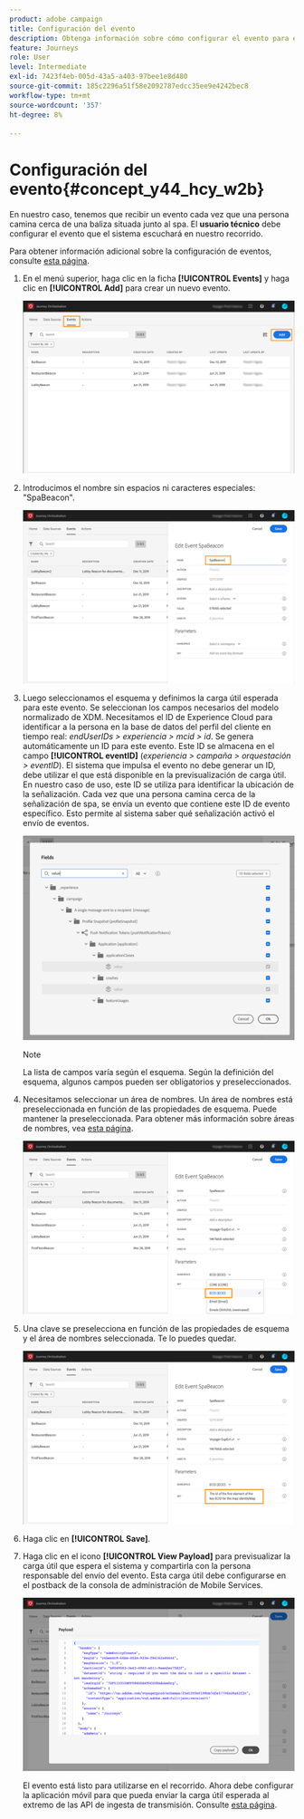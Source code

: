 ```yaml
---
product: adobe campaign
title: Configuración del evento
description: Obtenga información sobre cómo configurar el evento para el caso de uso simple de recorrido
feature: Journeys
role: User
level: Intermediate
exl-id: 7423f4eb-005d-43a5-a403-97bee1e8d480
source-git-commit: 185c2296a51f58e2092787edcc35ee9e4242bec8
workflow-type: tm+mt
source-wordcount: '357'
ht-degree: 8%

---
```


# Configuración del evento{#concept_y44_hcy_w2b}

En nuestro caso, tenemos que recibir un evento cada vez que una persona camina cerca de una baliza situada junto al spa. El **usuario técnico** debe configurar el evento que el sistema escuchará en nuestro recorrido.

Para obtener información adicional sobre la configuración de eventos, consulte [esta página](../event/about-events.md).

1. En el menú superior, haga clic en la ficha **[!UICONTROL Events]** y haga clic en **[!UICONTROL Add]** para crear un nuevo evento.

   ![](../assets/journeyuc1_1.png)

1. Introducimos el nombre sin espacios ni caracteres especiales: &quot;SpaBeacon&quot;.

   ![](../assets/journeyuc1_2.png)

1. Luego seleccionamos el esquema y definimos la carga útil esperada para este evento. Se seleccionan los campos necesarios del modelo normalizado de XDM. Necesitamos el ID de Experience Cloud para identificar a la persona en la base de datos del perfil del cliente en tiempo real: _endUserIDs > experiencia > mcid > id_. Se genera automáticamente un ID para este evento. Este ID se almacena en el campo **[!UICONTROL eventID]** (_experiencia > campaña > orquestación > eventID_). El sistema que impulsa el evento no debe generar un ID, debe utilizar el que está disponible en la previsualización de carga útil. En nuestro caso de uso, este ID se utiliza para identificar la ubicación de la señalización. Cada vez que una persona camina cerca de la señalización de spa, se envía un evento que contiene este ID de evento específico. Esto permite al sistema saber qué señalización activó el envío de eventos.

   ![](../assets/journeyuc1_3.png)

   >[!NOTE]
   >
   >La lista de campos varía según el esquema. Según la definición del esquema, algunos campos pueden ser obligatorios y preseleccionados.

1. Necesitamos seleccionar un área de nombres. Un área de nombres está preseleccionada en función de las propiedades de esquema. Puede mantener la preseleccionada. Para obtener más información sobre áreas de nombres, vea [esta página](../event/selecting-the-namespace.md).

   ![](../assets/journeyuc1_6.png)

1. Una clave se preselecciona en función de las propiedades de esquema y el área de nombres seleccionada. Te lo puedes quedar.

   ![](../assets/journeyuc1_5.png)

1. Haga clic en **[!UICONTROL Save]**.

1. Haga clic en el icono **[!UICONTROL View Payload]** para previsualizar la carga útil que espera el sistema y compartirla con la persona responsable del envío del evento. Esta carga útil debe configurarse en el postback de la consola de administración de Mobile Services.

   ![](../assets/journeyuc1_7.png)

   El evento está listo para utilizarse en el recorrido. Ahora debe configurar la aplicación móvil para que pueda enviar la carga útil esperada al extremo de las API de ingesta de transmisión. Consulte [esta página](../event/additional-steps-to-send-events-to-journey-orchestration.md).

